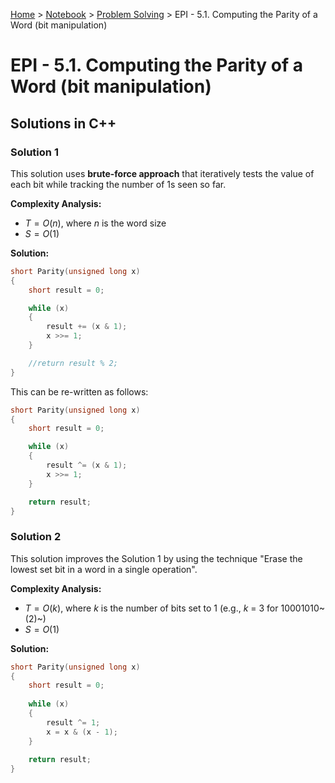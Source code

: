 <a href="../../">Home</a> > <a href="../notebook">Notebook</a> > <a href="./">Problem Solving</a> > EPI - 5.1. Computing the Parity of a Word (bit manipulation)

# EPI - 5.1. Computing the Parity of a Word (bit manipulation)



## Solutions in C++

### Solution 1

This solution uses **brute-force approach** that iteratively tests the value of each bit while tracking the number of 1s seen so far.

**Complexity Analysis:**

* $T = O(n)$, where $n$ is the word size
* $S = O(1)$

**Solution:**

```cpp
short Parity(unsigned long x)
{
    short result = 0;

    while (x)
    {
        result += (x & 1);
        x >>= 1;
    }

    //return result % 2;                                                        
}
```

This can be re-written as follows:

```cpp
short Parity(unsigned long x)
{
    short result = 0;

    while (x)
    {
        result ^= (x & 1);
        x >>= 1;
    }

    return result;
}
```

### Solution 2

This solution improves the Solution 1 by using the technique "Erase the lowest set bit in a word in a single operation".

**Complexity Analysis:**

* $T = O(k)$, where $k$ is the number of bits set to 1 (e.g., $k$ = 3 for 10001010~(2)~)
* $S = O(1)$

**Solution:**

```cpp
short Parity(unsigned long x)
{
    short result = 0;
    
    while (x)
    {
        result ^= 1;
        x = x & (x - 1);
    }
    
    return result;
}
```

